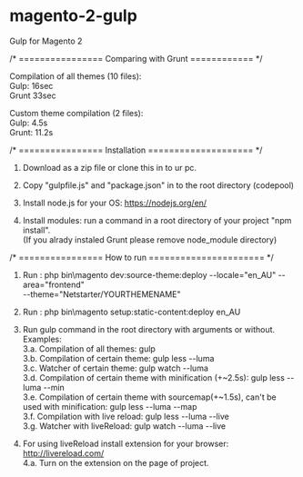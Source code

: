 # magento-2-gulp
Gulp for Magento 2


/* ================ Comparing with Grunt ============ */

Compilation of all themes (10 files):<br/>
  Gulp: 16sec<br/>
  Grunt 33sec<br/>

Custom theme compilation (2 files):<br/>
  Gulp: 4.5s<br/>
  Grunt: 11.2s<br/>

/* ================ Installation ==================== */

1. Download as a zip file or clone this in to ur pc.

2. Copy "gulpfile.js" and "package.json" in to the root directory (codepool)

3. Install node.js for your OS: https://nodejs.org/en/

4. Install modules: run a command in a root directory of your project "npm install".
<br/>(If you alrady instaled Grunt please remove node_module directory)
   
/* ================ How to run ====================== */

1. Run : php bin\magento dev:source-theme:deploy --locale="en_AU" --area="frontend" <br/>--theme="Netstarter/YOURTHEMENAME"

2. Run : php bin\magento setup:static-content:deploy en_AU

3. Run gulp command in the root directory with arguments or without. Examples:<br/>
3.a. Compilation of all themes: gulp<br/>
3.b. Compilation of certain theme: gulp less --luma<br/>
3.c. Watcher of certain theme: gulp watch --luma<br/>
3.d. Compilation of certain theme with minification (+~2.5s): gulp less --luma --min<br/>
3.e. Compilation of certain theme with sourcemap(+~1.5s), can't be used with minification: gulp less --luma --map<br/>
3.f. Compilation with live reload: gulp less --luma --live<br/>
3.g. Watcher with liveReload: gulp watch --luma --live<br/>
    
4. For using liveReload install extension for your browser: http://livereload.com/
<br/>4.a. Turn on the extension on the page of project.
